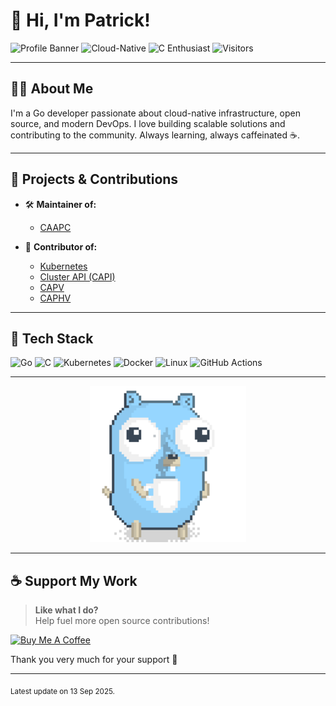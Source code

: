 # 👋 Hi, I'm Patrick!

![Profile Banner](https://img.shields.io/badge/Go-Developer-00ADD8?style=flat-square&logo=go)
![Cloud-Native](https://img.shields.io/badge/Cloud--Native-4285F4?logo=google-cloud&logoColor=white)
![C Enthusiast](https://img.shields.io/badge/C-Enthusiast-00599C?logo=c&logoColor=white)
![Visitors](https://visitor-badge.laobi.icu/badge?page_id=PatrickLaabs.patricklaabs)

---

## 🧑‍💻 About Me

I'm a Go developer passionate about cloud-native infrastructure, open source, and modern DevOps. I love building scalable solutions and contributing to the community. Always learning, always caffeinated ☕.

---

## 🚀 Projects & Contributions

- 🛠️ **Maintainer of:** 
     - [CAAPC](https://github.com/eitco/cluster-api-addon-provider-cdk8s)

- 🤝 **Contributor of:** 
     - [Kubernetes](https://github.com/kubernetes/kubernetes)
     - [Cluster API (CAPI)](https://github.com/kubernetes-sigs/cluster-api)
     - [CAPV](https://github.com/kubernetes-sigs/cluster-api-provider-vsphere)
     - [CAPHV](https://github.com/rancher-sandbox/cluster-api-provider-harvester)

---

## 🔧 Tech Stack

![Go](https://img.shields.io/badge/-Go-00ADD8?logo=go&logoColor=white)
![C](https://img.shields.io/badge/-C-00599C?logo=c&logoColor=white)
![Kubernetes](https://img.shields.io/badge/-Kubernetes-326CE5?logo=kubernetes&logoColor=white)
![Docker](https://img.shields.io/badge/-Docker-2496ED?logo=docker&logoColor=white)
![Linux](https://img.shields.io/badge/-Linux-FCC624?logo=linux&logoColor=black)
![GitHub Actions](https://img.shields.io/badge/-GitHub%20Actions-2088FF?logo=github-actions&logoColor=white)

---

<p align="center">
  <img src="/images/gopher_with_coffee.gif" alt="Gopher with Coffee" width="250"/>
</p>

---

## ☕ Support My Work

> **Like what I do?**  
> Help fuel more open source contributions!

<p>
  <a href='https://www.buymeacoffee.com/patricklaabs' target='_blank'>
    <img src='https://cdn.buymeacoffee.com/buttons/default-orange.png' alt='Buy Me A Coffee' height='41' width='174'>
  </a>
</p>

Thank you very much for your support 🚀

---

<sub>Latest update on 13 Sep 2025.</sub>
